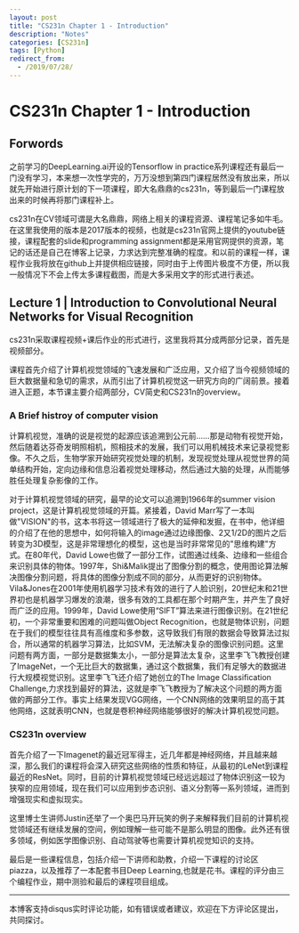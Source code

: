 ```yaml
---
layout: post
title: "CS231n Chapter 1 - Introduction"
description: "Notes"
categories: [CS231n]
tags: [Python]
redirect_from:
  - /2019/07/28/
---
```


# CS231n Chapter 1 - Introduction  

## Forwords  

之前学习的DeepLearning.ai开设的Tensorflow in practice系列课程还有最后一门没有学习，本来想一次性学完的，万万没想到第四门课程居然没有放出来，所以就先开始进行原计划的下一项课程，即大名鼎鼎的cs231n，等到最后一门课程放出来的时候再将那门课程补上。  

cs231n在CV领域可谓是大名鼎鼎，网络上相关的课程资源、课程笔记多如牛毛。在这里我使用的版本是2017版本的视频，也就是cs231n官网上提供的youtube链接，课程配套的slide和programming assignment都是采用官网提供的资源，笔记的话还是自己在博客上记录，力求达到完整准确的程度。和以前的课程一样，课程作业我将放在github上并提供相应链接，同时由于上传图片极度不方便，所以我一般情况下不会上传太多课程截图，而是大多采用文字的形式进行表述。  

## Lecture 1 | Introduction to Convolutional Neural Networks for Visual Recognition  

cs231n采取课程视频+课后作业的形式进行，这里我将其分成两部分记录，首先是视频部分。  

课程首先介绍了计算机视觉领域的飞速发展和广泛应用，又介绍了当今视频领域的巨大数据量和急切的需求，从而引出了计算机视觉这一研究方向的广阔前景。接着进入正题，本节课主要介绍两部分，CV简史和CS231n的overview。  

### A Brief histroy of computer vision  

计算机视觉，准确的说是视觉的起源应该追溯到公元前……那是动物有视觉开始，然后随着达芬奇发明照相机，照相技术的发展，我们可以用机械技术来记录视觉影像。不久之后，生物学家开始研究视觉处理的机制，发现视觉处理从视觉世界的简单结构开始，定向边缘和信息沿着视觉处理移动，然后通过大脑的处理，从而能够胜任处理复杂影像的工作。  

对于计算机视觉领域的研究，最早的论文可以追溯到1966年的summer vision project，这是计算机视觉领域的开篇。紧接着，David Marr写了一本叫做"VISION"的书，这本书将这一领域进行了极大的延伸和发掘，在书中，他详细的介绍了在他的思想中，如何将输入的image通过边缘图像、2又1/2D的图片之后转变为3D模型，这是非常理想化的模型，这也是当时非常常见的"思维构建"方式。在80年代，David Lowe也做了一部分工作，试图通过线条、边缘和一些组合来识别具体的物体。1997年，Shi&Malik提出了图像分割的概念，使用图论算法解决图像分割问题，将具体的图像分割成不同的部分，从而更好的识别物体。Vila&Jones在2001年使用机器学习技术有效的进行了人脸识别，20世纪末和21世界初也是机器学习爆发的浪潮，很多有效的工具都在那个时期产生，并产生了良好而广泛的应用。1999年，David Lowe使用“SIFT”算法来进行图像识别。在21世纪初，一个非常重要和困难的问题叫做Object Recognition，也就是物体识别，问题在于我们的模型往往具有高维度和多参数，这导致我们有限的数据会导致算法过拟合，所以通常的机器学习算法，比如SVM，无法解决复杂的图像识别问题。这里问题有两方面，一部分是数据集太小，一部分是算法太复杂，这里李飞飞教授创建了ImageNet，一个无比巨大的数据集，通过这个数据集，我们有足够大的数据进行大规模视觉识别。这里李飞飞还介绍了她创立的The Image Classification Challenge,力求找到最好的算法，这就是李飞飞教授为了解决这个问题的两方面做的两部分工作。事实上结果发现VGG网络，一个CNN网络的效果明显的高于其他网络，这就表明CNN，也就是卷积神经网络能够很好的解决计算机视觉问题。  

### CS231n overview  

首先介绍了一下Imagenet的最近冠军得主，近几年都是神经网络，并且越来越深，那么我们的课程将会深入研究这些网络的性质和特征，从最初的LeNet到课程最近的ResNet。同时，目前的计算机视觉领域已经远远超过了物体识别这一较为狭窄的应用领域，现在我们可以应用到步态识别、语义分割等一系列领域，进而到增强现实和虚拟现实。  

这里博士生讲师Justin还举了一个奥巴马开玩笑的例子来解释我们目前的计算机视觉领域还有继续发展的空间，例如理解一些可能不是那么明显的图像。此外还有很多领域，例如医学图像识别、自动驾驶等也需要计算机视觉知识的支持。  

最后是一些课程信息，包括介绍一下讲师和助教，介绍一下课程的讨论区piazza，以及推荐了一本配套书目Deep Learning,也就是花书。课程的评分由三个编程作业，期中测验和最后的课程项目组成。    

---
本博客支持disqus实时评论功能，如有错误或者建议，欢迎在下方评论区提出，共同探讨。  
